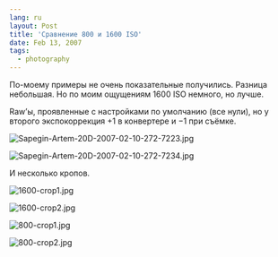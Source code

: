 ```yaml
---
lang: ru
layout: Post
title: 'Сравнение 800 и 1600 ISO'
date: Feb 13, 2007
tags:
  - photography
---
```


По-моему примеры не очень показательные получились. Разница небольшая. Но по моим ощущениям 1600 ISO немного, но лучше.

<!--more-->

Raw’ы, проявленные с настройками по умолчанию (все нули), но у второго экспокоррекция +1 в конвертере и −1 при съёмке.

![Sapegin-Artem-20D-2007-02-10-272-7223.jpg](upload://Sapegin-Artem-20D-2007-02-10-272-7223.jpg)

![Sapegin-Artem-20D-2007-02-10-272-7234.jpg](upload://Sapegin-Artem-20D-2007-02-10-272-7234.jpg)

И несколько кропов.

![1600-crop1.jpg](upload://1600-crop1.jpg)

![1600-crop2.jpg](upload://1600-crop2.jpg)

![800-crop1.jpg](upload://800-crop1.jpg)

![800-crop2.jpg](upload://800-crop2.jpg)
